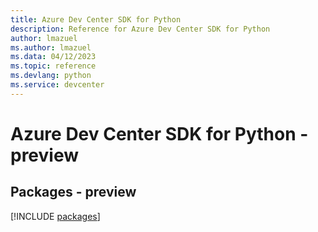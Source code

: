 ```yaml
---
title: Azure Dev Center SDK for Python
description: Reference for Azure Dev Center SDK for Python
author: lmazuel
ms.author: lmazuel
ms.data: 04/12/2023
ms.topic: reference
ms.devlang: python
ms.service: devcenter
---
```

# Azure Dev Center SDK for Python - preview
## Packages - preview
[!INCLUDE [packages](dev-center-index.md)]